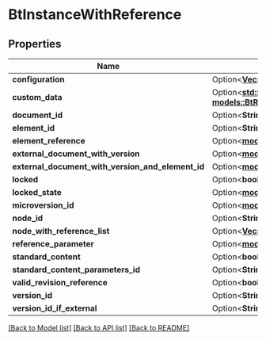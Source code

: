 # BtInstanceWithReference

## Properties

Name | Type | Description | Notes
------------ | ------------- | ------------- | -------------
**configuration** | Option<[**Vec<models::BtmParameter1>**](BTMParameter-1.md)> |  | [optional]
**custom_data** | Option<[**std::collections::HashMap<String, models::BtReferenceCustomData1551>**](BTReferenceCustomData-1551.md)> |  | [optional]
**document_id** | Option<**String**> |  | [optional]
**element_id** | Option<**String**> |  | [optional]
**element_reference** | Option<[**models::BtElementReference725**](BTElementReference-725.md)> |  | [optional]
**external_document_with_version** | Option<[**models::BtDocumentWithVersionId**](BTDocumentWithVersionId.md)> |  | [optional]
**external_document_with_version_and_element_id** | Option<[**models::BtDocumentWithVersionAndElementId**](BTDocumentWithVersionAndElementId.md)> |  | [optional]
**locked** | Option<**bool**> |  | [optional]
**locked_state** | Option<[**models::BtInstanceWithReference**](BTInstanceWithReference.md)> |  | [optional]
**microversion_id** | Option<[**models::BtMicroversionId366**](BTMicroversionId-366.md)> |  | [optional]
**node_id** | Option<**String**> |  | [optional]
**node_with_reference_list** | Option<[**Vec<models::BtNodeWithReference>**](BTNodeWithReference.md)> |  | [optional]
**reference_parameter** | Option<[**models::BtmParameterReferenceWithConfiguration3028**](BTMParameterReferenceWithConfiguration-3028.md)> |  | [optional]
**standard_content** | Option<**bool**> |  | [optional]
**standard_content_parameters_id** | Option<**String**> |  | [optional]
**valid_revision_reference** | Option<**bool**> |  | [optional]
**version_id** | Option<**String**> |  | [optional]
**version_id_if_external** | Option<**String**> |  | [optional]

[[Back to Model list]](../README.md#documentation-for-models) [[Back to API list]](../README.md#documentation-for-api-endpoints) [[Back to README]](../README.md)


